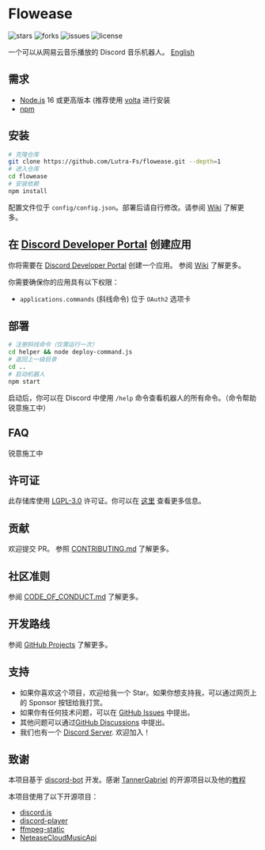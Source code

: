 # Flowease

![stars](https://img.shields.io/github/stars/Lutra-Fs/flowease.svg) ![forks](https://img.shields.io/github/forks/Lutra-Fs/flowease.svg) ![issues](https://img.shields.io/github/issues/Lutra-Fs/flowease.svg) ![license](https://img.shields.io/github/license/Lutra-Fs/flowease.svg)

一个可以从网易云音乐播放的 Discord 音乐机器人。 [English](README-en.md)

## 需求

- [Node.js](https://nodejs.org/) 16 或更高版本 (推荐使用 [volta](https://volta.sh/) 进行安装
- [npm](https://www.npmjs.com/)

## 安装

```bash
# 克隆仓库
git clone https://github.com/Lutra-Fs/flowease.git --depth=1
# 进入仓库
cd flowease
# 安装依赖
npm install
```

配置文件位于 `config/config.json`。部署后请自行修改。请参阅 [Wiki](https://github.com/Lutra-Fs/Flowease/wiki/config.json) 了解更多。

## 在 [Discord Developer Portal](https://discord.com/developers/applications) 创建应用

你将需要在 [Discord Developer Portal](https://discord.com/developers/applications) 创建一个应用。 参阅 [Wiki](https://github.com/Lutra-Fs/Flowease/wiki/register-bot) 了解更多。

你需要确保你的应用具有以下权限：

- `applications.commands` (斜线命令) 位于 `OAuth2` 选项卡

## 部署

```bash
# 注册斜线命令（仅需运行一次）
cd helper && node deploy-command.js
# 返回上一级目录
cd ..
# 启动机器人
npm start
```

启动后，你可以在 Discord 中使用 `/help` 命令查看机器人的所有命令。（命令帮助锐意施工中）

## FAQ

锐意施工中

## 许可证

此存储库使用 [LGPL-3.0](LICENSE) 许可证。你可以在 [这里](https://choosealicense.com/licenses/lgpl-3.0/) 查看更多信息。

## 贡献

欢迎提交 PR。 参照 [CONTRIBUTING.md](CONTRIBUTING.md) 了解更多。

## 社区准则

参阅 [CODE_OF_CONDUCT.md](CODE_OF_CONDUCT.md) 了解更多。

## 开发路线

参阅 [GitHub Projects](https://github.com/Lutra-Fs/Flowease/projects) 了解更多。

## 支持

- 如果你喜欢这个项目，欢迎给我一个 Star。如果你想支持我，可以通过网页上的 Sponsor 按钮给我打赏。
- 如果你有任何技术问题，可以在 [GitHub Issues](https://github.com/Lutra-Fs/Flowease/issues) 中提出。
- 其他问题可以通过[GitHub Discussions](https://github.com/Lutra-Fs/Flowease/discussions) 中提出。
- 我们也有一个 [Discord Server](https://discord.gg/8q27XhXbjX). 欢迎加入！

## 致谢

本项目基于 [discord-bot](https://github.com/TannerGabriel/discord-bot) 开发。感谢 [TannerGabriel](
https://github.com/TannerGabriel) 的开源项目以及他的[教程](https://gabrieltanner.org/blog/dicord-music-bot)

本项目使用了以下开源项目：

- [discord.js](https://discord.js.org/)
- [discord-player](https://discord-player.js.org/)
- [ffmpeg-static](https://gabrieltanner.org/blog/dicord-music-bot)
- [NeteaseCloudMusicApi](https://github.com/Binaryify/NeteaseCloudMusicApi)
